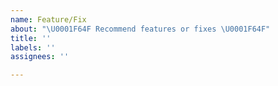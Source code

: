 ```yaml
---
name: Feature/Fix
about: "\U0001F64F Recommend features or fixes \U0001F64F"
title: ''
labels: ''
assignees: ''

---
```



